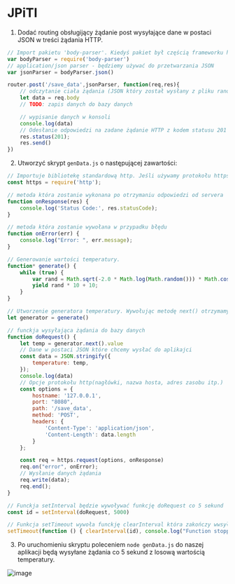 # JPiTI

1. Dodać routing obsługijący żądanie post wysyłające dane w postaci JSON w treści żądania HTTP.

```Javascript
// Import pakietu 'body-parser'. Kiedyś pakiet był częścią frameworku https://www.npmjs.com/package/body-parser
var bodyParser = require('body-parser')
// application/json parser - będziemy używać do przetwarzania JSON
var jsonParser = bodyParser.json()

router.post('/save_data',jsonParser, function(req,res){
    // odczytanie ciała żądania (JSON który został wysłany z pliku ranomsensordata.js)
    let data = req.body
    // TODO: zapis danych do bazy danych

    // wypisanie danych w konsoli
    console.log(data)
    // Odesłanie odpowiedzi na zadane żądanie HTTP z kodem statusu 201
    res.status(201);
    res.send()
})
```

2. Utworzyć skrypt `genData.js` o następującej zawartości:

```Javascript
// Importuje bibliotekę standardową http. Jeśli używamy protokołu https należy użyć biblioteki https
const https = require('http');

// metoda która zostanie wykonana po otrzymaniu odpowiedzi od servera
function onResponse(res) {
    console.log('Status Code:', res.statusCode);
}

// metoda która zostanie wywołana w przypadku błędu
function onError(err) {
    console.log("Error: ", err.message);
}

// Generowanie wartości temperatury.
function* generate() {
    while (true) {
        var rand = Math.sqrt(-2.0 * Math.log(Math.random())) * Math.cos(Math.PI * 2 * Math.random());
        yield rand * 10 + 10;
    }
}

// Utworzenie generatora temperatury. Wywołując metodę next() otrzymamy kolejne wartości iteratora.
let generator = generate()

// funckja wysyłająca żądania do bazy danych
function doRequest() {
    let temp = generator.next().value
    // Dane w postaci JSON które chcemy wysłać do aplikajci
    const data = JSON.stringify({
        temperature: temp,
    });
    console.log(data)
    // Opcje protokołu http(nagłówki, nazwa hosta, adres zasobu itp.)
    const options = {
        hostname: '127.0.0.1',
        port: "8080",
        path: '/save_data',
        method: 'POST',
        headers: {
            'Content-Type': 'application/json',
            'Content-Length': data.length
        }
    };

    const req = https.request(options, onResponse)
    req.on("error", onError);
    // Wysłanie danych żądania
    req.write(data);
    req.end();
}

// Funckja setInterval będzie wywoływać funkcję doRequest co 5 sekund
const id = setInterval(doRequest, 5000)

// Funkcja setTimeout wywoła funckję clearInterval która zakończy wwsyłanie żądań HTTP po 80 sekundach
setTimeout(function () { clearInterval(id), console.log("Function stopped after 80 seconds!") }, 80000)
```
3. Po uruchomieniu skryptu poleceniem `node genData.js` do naszej aplikacji będą wysyłane żądania co 5 sekund z losową wartością temperatury.

![image](https://user-images.githubusercontent.com/37069490/172256611-be041e73-4db0-4e82-a626-46f84b723695.png)

